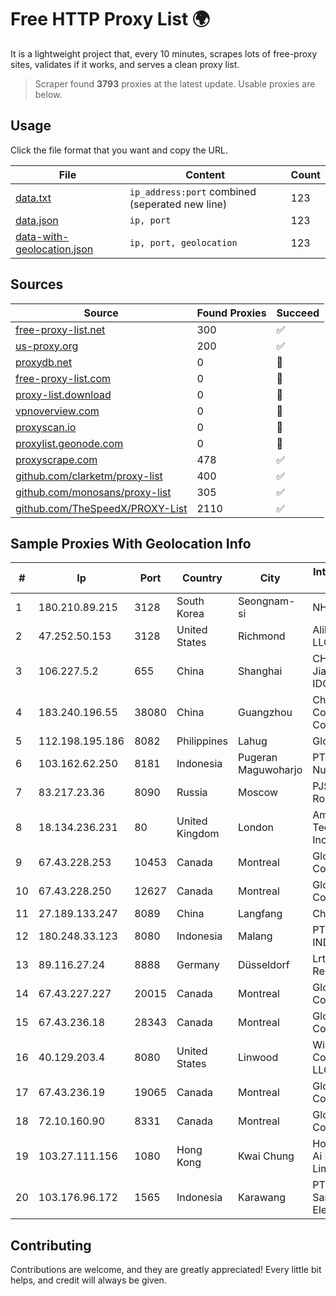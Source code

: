 
# Free HTTP Proxy List 🌍

It is a lightweight project that, every 10 minutes, scrapes lots of free-proxy sites, validates if it works, and serves a clean proxy list.


> Scraper found **3793** proxies at the latest update. Usable proxies are below.

## Usage

Click the file format that you want and copy the URL.


|File|Content|Count|
|----|-------|-----|
|[data.txt](https://raw.githubusercontent.com/themiralay/Proxy-List-World/master/data.txt)|`ip_address:port` combined (seperated new line)|123|
|[data.json](https://raw.githubusercontent.com/themiralay/Proxy-List-World/master/data.json)|`ip, port`|123|
|[data-with-geolocation.json](https://raw.githubusercontent.com/themiralay/Proxy-List-World/master/data-with-geolocation.json)|`ip, port, geolocation`|123|

## Sources

|Source|Found Proxies|Succeed|
|------|-------------|-------|
|[free-proxy-list.net](https://free-proxy-list.net)|300|✅|
|[us-proxy.org](https://www.us-proxy.org)|200|✅|
|[proxydb.net](http://proxydb.net)|0|🚫|
|[free-proxy-list.com](https://free-proxy-list.com/?page=&port=&type%5B%5D=http&type%5B%5D=https&up_time=0&search=Search)|0|🚫|
|[proxy-list.download](https://www.proxy-list.download/HTTP)|0|🚫|
|[vpnoverview.com](https://vpnoverview.com/privacy/anonymous-browsing/free-proxy-servers)|0|🚫|
|[proxyscan.io](https://www.proxyscan.io)|0|🚫|
|[proxylist.geonode.com](https://proxylist.geonode.com/api/proxy-list?limit=300&page=1&sort_by=lastChecked&sort_type=desc&protocols=http,https)|0|🚫|
|[proxyscrape.com](https://api.proxyscrape.com/v2/?request=displayproxies&protocol=http&timeout=10000&country=all&ssl=all&anonymity=all)|478|✅|
|[github.com/clarketm/proxy-list](https://raw.githubusercontent.com/clarketm/proxy-list/master/proxy-list-raw.txt)|400|✅|
|[github.com/monosans/proxy-list](https://raw.githubusercontent.com/monosans/proxy-list/main/proxies/http.txt)|305|✅|
|[github.com/TheSpeedX/PROXY-List](https://raw.githubusercontent.com/TheSpeedX/PROXY-List/master/http.txt)|2110|✅|


## Sample Proxies With Geolocation Info

|#|Ip|Port|Country|City|Internet Service Provider|
|-|--|----|-------|----|-------------------------|
|1|180.210.89.215|3128|South Korea|Seongnam-si|NHNCLOUD|
|2|47.252.50.153|3128|United States|Richmond|Alibaba Cloud LLC|
|3|106.227.5.2|655|China|Shanghai|CHINANET Jiangx province IDC network|
|4|183.240.196.55|38080|China|Guangzhou|China Mobile Communications Corporation|
|5|112.198.195.186|8082|Philippines|Lahug|Globe Telecom|
|6|103.162.62.250|8181|Indonesia|Pugeran Maguwoharjo|PT Ring Media Nusantara|
|7|83.217.23.36|8090|Russia|Moscow|PJSC Rostelecom|
|8|18.134.236.231|80|United Kingdom|London|Amazon Technologies Inc.|
|9|67.43.228.253|10453|Canada|Montreal|GloboTech Communications|
|10|67.43.228.250|12627|Canada|Montreal|GloboTech Communications|
|11|27.189.133.247|8089|China|Langfang|Chinanet|
|12|180.248.33.123|8080|Indonesia|Malang|PT. TELKOM INDONESIA|
|13|89.116.27.24|8888|Germany|Düsseldorf|Lrtc Network Rent|
|14|67.43.227.227|20015|Canada|Montreal|GloboTech Communications|
|15|67.43.236.18|28343|Canada|Montreal|GloboTech Communications|
|16|40.129.203.4|8080|United States|Linwood|Windstream Communications LLC|
|17|67.43.236.19|19065|Canada|Montreal|GloboTech Communications|
|18|72.10.160.90|8331|Canada|Montreal|GloboTech Communications|
|19|103.27.111.156|1080|Hong Kong|Kwai Chung|Hong Kong San Ai Net Int'l Limited|
|20|103.176.96.172|1565|Indonesia|Karawang|PT Global Sarana Elektronika|



## Contributing

Contributions are welcome, and they are greatly appreciated! Every
little bit helps, and credit will always be given.


